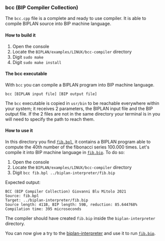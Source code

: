 ### bcc (BIP Compiler Collection)
The `bcc.cpp` file is a complete and ready to use compiler. It is able to compile BIPLAN source into BIP machine language.

#### How to build it
1. Open the console
2. Locate the `BIPLAN/examples/LINUX/bcc-compiler` directory
3. Digit `sudo make`
4. Digit `sudo make install`

#### The bcc executable
With `bcc` you can compile a BIPLAN program into BIP machine language. 

```
bcc [BIPLAN input file] [BIP output file]
```
The `bcc` executable is copied in `usr/bin` to be reachable everywhere within your system; it receives 2 parameters, the BIPLAN input file and the BIP output file. If the 2 files are not in the same directory your terminal is in you will need to specify the path to reach them.

#### How to use it
 In this directory you find [`fib.bpl`](fib.bpl), it contains a BIPLAN program able to compute the 40th number of the fibonacci series 100.000 times. Let's compile it into BIP machine language in [`fib.bip`](../biplan-interpreter/fib.bip). To do so:

1. Open the console
2. Locate the `BIPLAN/examples/LINUX/bcc-compiler` directory
3. Digit `bcc fib.bpl ../biplan-interpreter/fib.bip`

Expected output:
```
BCC (BIP Compiler Collection) Giovanni Blu Mitolo 2021
Source: fib.bpl
Target: ../biplan-interpreter/fib.bip
Source length: 411B, BIP length: 59B, reduction: 85.644768%
Compilation time: 395 microseconds
```

The compiler should have created `fib.bip` inside the `biplan-interpreter` directory.

You can now give a try to the [biplan-interpreter](../biplan-interpreter) and use it to run [`fib.bip`](../biplan-interpreter/fib.bip).
